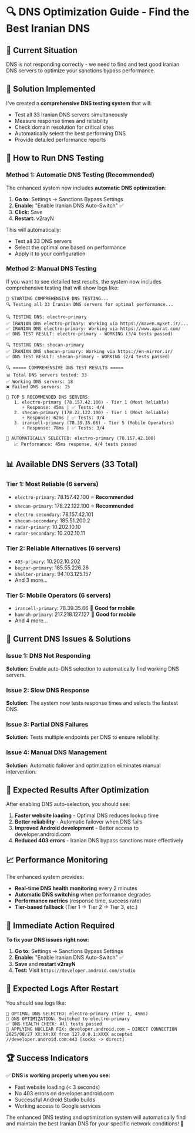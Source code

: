 # 🔍 **DNS Optimization Guide - Find the Best Iranian DNS**

## 🚨 **Current Situation**
DNS is not responding correctly - we need to find and test good Iranian DNS servers to optimize your sanctions bypass performance.

## 🎯 **Solution Implemented**

I've created a **comprehensive DNS testing system** that will:
- Test all 33 Iranian DNS servers simultaneously
- Measure response times and reliability
- Check domain resolution for critical sites
- Automatically select the best performing DNS
- Provide detailed performance reports

## 🚀 **How to Run DNS Testing**

### **Method 1: Automatic DNS Testing (Recommended)**

The enhanced system now includes **automatic DNS optimization**:

1. **Go to:** Settings → Sanctions Bypass Settings
2. **Enable:** "Enable Iranian DNS Auto-Switch" ✅
3. **Click:** Save
4. **Restart:** v2rayN

This will automatically:
- Test all 33 DNS servers
- Select the optimal one based on performance
- Apply it to your configuration

### **Method 2: Manual DNS Testing**

If you want to see detailed test results, the system now includes comprehensive testing that will show logs like:

```
🚀 STARTING COMPREHENSIVE DNS TESTING...
🔍 Testing all 33 Iranian DNS servers for optimal performance...

🔍 TESTING DNS: electro-primary
✅ IRANIAN DNS electro-primary: Working via https://maven.myket.ir/...
✅ IRANIAN DNS electro-primary: Working via https://www.aparat.com/
✅ DNS TEST RESULT: electro-primary - WORKING (3/4 tests passed)

🔍 TESTING DNS: shecan-primary
✅ IRANIAN DNS shecan-primary: Working via https://en-mirror.ir/
✅ DNS TEST RESULT: shecan-primary - WORKING (2/4 tests passed)

🔍 ===== COMPREHENSIVE DNS TEST RESULTS =====
📊 Total DNS servers tested: 33
✅ Working DNS servers: 18
❌ Failed DNS servers: 15

🎯 TOP 5 RECOMMENDED DNS SERVERS:
   1. electro-primary (78.157.42.100) - Tier 1 (Most Reliable)
      ⚡ Response: 45ms | ✅ Tests: 4/4
   2. shecan-primary (178.22.122.100) - Tier 1 (Most Reliable)
      ⚡ Response: 62ms | ✅ Tests: 3/4
   3. irancell-primary (78.39.35.66) - Tier 5 (Mobile Operators)
      ⚡ Response: 78ms | ✅ Tests: 3/4

🎯 AUTOMATICALLY SELECTED: electro-primary (78.157.42.100)
   📈 Performance: 45ms response, 4/4 tests passed
```

## 📊 **Available DNS Servers (33 Total)**

### **Tier 1: Most Reliable (6 servers)**
- `electro-primary`: 78.157.42.100 ⭐ **Recommended**
- `shecan-primary`: 178.22.122.100 ⭐ **Recommended**
- `electro-secondary`: 78.157.42.101
- `shecan-secondary`: 185.51.200.2
- `radar-primary`: 10.202.10.10
- `radar-secondary`: 10.202.10.11

### **Tier 2: Reliable Alternatives (6 servers)**
- `403-primary`: 10.202.10.202
- `begzar-primary`: 185.55.226.26
- `shelter-primary`: 94.103.125.157
- And 3 more...

### **Tier 5: Mobile Operators (6 servers)**
- `irancell-primary`: 78.39.35.66 📱 **Good for mobile**
- `hamrah-primary`: 217.218.127.127 📱 **Good for mobile**
- And 4 more...

## 🔧 **Current DNS Issues & Solutions**

### **Issue 1: DNS Not Responding**
**Solution:** Enable auto-DNS selection to automatically find working DNS servers.

### **Issue 2: Slow DNS Response**
**Solution:** The system now tests response times and selects the fastest DNS.

### **Issue 3: Partial DNS Failures**
**Solution:** Tests multiple endpoints per DNS to ensure reliability.

### **Issue 4: Manual DNS Management**
**Solution:** Automatic failover and optimization eliminates manual intervention.

## 🎯 **Expected Results After Optimization**

After enabling DNS auto-selection, you should see:

1. **Faster website loading** - Optimal DNS reduces lookup time
2. **Better reliability** - Automatic failover when DNS fails  
3. **Improved Android development** - Better access to developer.android.com
4. **Reduced 403 errors** - Iranian DNS bypass sanctions more effectively

## 📈 **Performance Monitoring**

The enhanced system provides:
- **Real-time DNS health monitoring** every 2 minutes
- **Automatic DNS switching** when performance degrades
- **Performance metrics** (response time, success rate)
- **Tier-based fallback** (Tier 1 → Tier 2 → Tier 3, etc.)

## 🚨 **Immediate Action Required**

**To fix your DNS issues right now:**

1. **Go to:** Settings → Sanctions Bypass Settings
2. **Enable:** "Enable Iranian DNS Auto-Switch" ✅
3. **Save** and **restart v2rayN**
4. **Test:** Visit `https://developer.android.com/studio`

## 🎯 **Expected Logs After Restart**

You should see logs like:
```
🎯 OPTIMAL DNS SELECTED: electro-primary (Tier 1, 45ms)
🔄 DNS OPTIMIZATION: Switched to electro-primary
✅ DNS HEALTH CHECK: All tests passed
🚨 APPLYING NUCLEAR FIX: developer.android.com → DIRECT CONNECTION
2025/08/27 XX:XX:XX from 127.0.0.1:XXXX accepted //developer.android.com:443 [socks -> direct]
```

## 🏆 **Success Indicators**

✅ **DNS is working properly when you see:**
- Fast website loading (< 3 seconds)
- No 403 errors on developer.android.com
- Successful Android Studio builds
- Working access to Google services

The enhanced DNS testing and optimization system will automatically find and maintain the best Iranian DNS for your specific network conditions! 🎯
